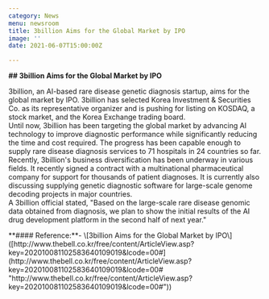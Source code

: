 ```yaml
---
category: News
menu: newsroom
title: 3billion Aims for the Global Market by IPO
image: ''
date: 2021-06-07T15:00:00Z

---
```

**## 3billion Aims for the Global Market by IPO**

  
3billion, an AI-based rare disease genetic diagnosis startup, aims for the global market by IPO. 3billion has selected Korea Investment & Securities Co. as its representative organizer and is pushing for listing on KOSDAQ, a stock market, and the Korea Exchange trading board.   
Until now, 3billion has been targeting the global market by advancing AI technology to improve diagnostic performance while significantly reducing the time and cost required. The progress has been capable enough to supply rare disease diagnosis services to 71 hospitals in 24 countries so far.   
Recently, 3billion's business diversification has been underway in various fields. It recently signed a contract with a multinational pharmaceutical company for support for thousands of patient diagnoses. It is currently also discussing supplying genetic diagnostic software for large-scale genome decoding projects in major countries.   
A 3billion official stated, "Based on the large-scale rare disease genomic data obtained from diagnosis, we plan to show the initial results of the AI drug development platform in the second half of next year."  
<div class="reference">  
**#### Reference:**- \[3billion Aims for the Global Market by IPO\]([http://www.thebell.co.kr/free/content/ArticleView.asp?key=202010081102583640109019&lcode=00#](http://www.thebell.co.kr/free/content/ArticleView.asp?key=202010081102583640109019&lcode=00# "http://www.thebell.co.kr/free/content/ArticleView.asp?key=202010081102583640109019&lcode=00#"))  
</div>